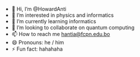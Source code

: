 - 👋 Hi, I’m @HowardAnti
- 👀 I’m interested in physics and informatics
- 🌱 I’m currently learning informatics
- 💞️ I’m looking to collaborate on quantum computing
- 📫 How to reach me hantia@fcpn.edu.bo
- 😄 Pronouns: he / him
- ⚡ Fun fact: hahahaha

<!---
HowardAnti/HowardAnti is a ✨ special ✨ repository because its `README.md` (this file) appears on your GitHub profile.
You can click the Preview link to take a look at your changes.
--->
